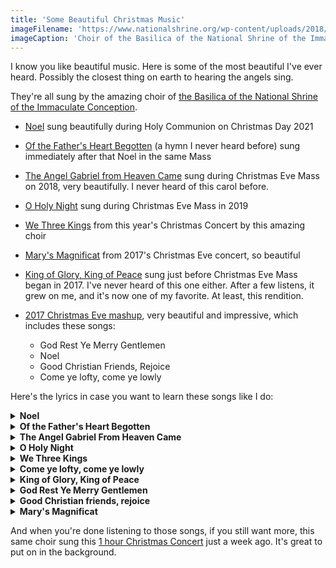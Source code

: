 ```yaml
---
title: 'Some Beautiful Christmas Music'
imageFilename: 'https://www.nationalshrine.org/wp-content/uploads/2018/11/liv_img_thumb.jpg'
imageCaption: 'Choir of the Basilica of the National Shrine of the Immaculate Conception'
---
```


I know you like beautiful music. Here is some of the most beautiful I've ever heard. Possibly the closest thing on earth to hearing the angels sing.

They're all sung by the amazing choir of [the Basilica of the National Shrine of the Immaculate Conception](https://www.nationalshrine.org/).

* [Noel](https://www.youtube.com/watch?v=wuIwAfHyPDw&t=4863s) sung beautifully during Holy Communion on Christmas Day 2021

* [Of the Father's Heart Begotten](https://www.youtube.com/watch?v=wuIwAfHyPDw&t=5252s) (a hymn I never heard before) sung immediately after that Noel in the same Mass

* [The Angel Gabriel from Heaven Came](https://www.youtube.com/watch?v=hfA-Mr0aVoo&t=1907s) sung during Christmas Eve Mass on 2018, very beautifully. I never heard of this carol before.

* [O Holy Night](https://www.youtube.com/watch?v=4GsZYlPrkXw&t=7745s) sung during Christmas Eve Mass in 2019

* [We Three Kings](https://www.youtube.com/watch?v=P19UtVOBOxo&t=3262s) from this year's Christmas Concert by this amazing choir

* [Mary's Magnificat](https://www.youtube.com/watch?v=ze5fxkUcpbc&t=1100s) from 2017's Christmas Eve concert, so beautiful

* [King of Glory, King of Peace](https://www.youtube.com/watch?v=ze5fxkUcpbc&t=1959s) sung just before Christmas Eve Mass began in 2017. I've never heard of this one either. After a few listens, it grew on me, and it's now one of my favorite. At least, this rendition.

* [2017 Christmas Eve mashup](https://www.youtube.com/watch?t=1462&v=ze5fxkUcpbc&feature=youtu.be), very beautiful and impressive, which includes these songs:
  * God Rest Ye Merry Gentlemen
  * Noel
  * Good Christian Friends, Rejoice
  * Come ye lofty, come ye lowly

Here's the lyrics in case you want to learn these songs like I do:

<details>
<summary><b>Noel</b></summary>

> The First Noel, the Angels did say  
> Was to certain poor shepherds in fields as they lay  
> In fields where they lay keeping their sheep  
> On a cold winter's night that was so deep.  
> Noel, Noel, Noel, Noel  
> Born is the King of Israel!  
>   
> They looked up and saw a star  
> Shining in the East beyond them far  
> And to the earth it gave great light  
> And so it continued both day and night.  
> Noel, Noel, Noel, Noel  
> Born is the King of Israel!  
>   
> And by the light of that same star  
> Three Wise men came from country far  
> To seek for a King was their intent  
> And to follow the star wherever it went.  
> Noel, Noel, Noel, Noel  
> Born is the King of Israel!  
>   
> This star drew nigh to the northwest  
> O'er Bethlehem it took its rest  
> And there it did both pause and stay  
> Right o'er the place where Jesus lay.  
> Noel, Noel, Noel, Noel  
> Born is the King of Israel!  
>   
> Then entered in those Wise men three  
> Full reverently upon their knee  
> And offered there in His presence  
> Their gold and myrrh and frankincense.  
> Noel, Noel, Noel, Noel  
> Born is the King of Israel!   
>   
> Then let us all with one accord  
> Sing praises to our heavenly Lord  
> That hath made Heaven and earth of nought  
> And with his blood mankind has bought.  
> Noel, Noel, Noel, Noel  
> Born is the King of Israel!  

</details>

<details>
<summary><b>Of the Father's Heart Begotten</b></summary>

> Of the Father’s heart begotten,   
> Ere the world from chaos rose,   
> He is Alpha: from that Fountain   
> All that is and hath been flows;  
> He is Omega, of all things   
> Yet to come the mystic Close,  
> Evermore and evermore.   
>   
> By his word was all created;   
> He commanded and ‘twas done;  
> Earth and sky and boundless ocean,   
> Universe of three in one,  
> All that sees the moon’s soft radiance,   
> All that breathes beneath the sun,  
> Evermore and evermore.   
>   
> He assumed this mortal body,   
> Frail and feeble, doomed to die,   
> That the race from dust created   
> Might not perish utterly,  
> Which the dreadful Law had sentenced   
> In the depths of hell to lie,  
> Evermore and evermore.  
>   
> O How blest that wondrous birthday,   
> When the Maid the curse retrieved,  
> Brought to birth mankind’s salvation,   
> By the Holy Ghost conceived;  
> And the Bade, the world’s Redeemer,   
> In her loving arms received,  
> Evermore and evermore.  
>   
> This is he, whom seer and sibyl   
> Sang in ages long gone by;  
> This is he of old revealed   
> In the page of prophecy;   
> Lo! he comes, the promised Savior;   
> Let the world his praises cry!  
> Evermore and evermore.  
>   
> Sing, ye heights of heav’n, his praises;   
> Angels and Archangels, sing!  
> Wheresoe’er ye be, ye faithful,   
> Let your joyous anthems ring,  
> Ev’ry tongue his name confessing,   
> Countless voices answering,  
> Evermore and evermore  

</details>

<details>

<summary><b>The Angel Gabriel From Heaven Came</b></summary>


> The angel Gabriel from heaven came  
> His wings as drifted snow his eyes as flame  
> "All hail" said he "thou lowly maiden Mary,  
> Most highly favored lady," Gloria!  
>   
> "For know a blessed mother thou shalt be,  
> All generations laud and honor thee,  
> Thy Son shall be Emanuel, by seers foretold  
> Most highly favored lady," Gloria!  
>   
> Then gentle Mary meekly bowed her head  
> "To me be as it pleaseth God," she said,  
> "My soul shall laud and magnify his holy name."  
> Most highly favored lady. Gloria!  
>   
> Of her, Emanuel, the Christ was born  
> In Bethlehem, all on a Christmas morn  
> And Christian folk throughout the world will ever say:  
> "Most highly favored lady," Gloria!  

</details>

<details>

<summary><b>O Holy Night</b></summary>

> O holy night, the stars are brightly shining,  
> It is the night of the dear Saviour’s birth;  
> Long lay the world in sin and error pining,  
> 'Till he appeared and the soul felt its worth.  
> A thrill of hope the weary world rejoices,  
> For yonder breaks a new and glorious morn;  
>   
> Fall on your knees,  
> Oh hear the angel voices!  
> O night divine!  
> O night when Christ was born.  
> O night divine,  
> O night, O night divine.  
>   
> Led by the light of Faith serenely beaming;  
> With glowing hearts by his cradle we stand:  
> So, led by light of a star sweetly gleaming,  
> Here came the wise men from the Orient land,  
> The King of Kings lay thus in lowly manger,  
> In all our trials born to be our friend;  
>   
> He knows our need, To our weakness no stranger!  
> Behold your King! Before Him lowly bend!  
> Behold your King! your King! before him bend!  
>   
> Truly He taught us to love one another;  
> His law is Love and His gospel is Peace;  
> Chains shall he break, for the slave is our brother,  
> And in his name all oppression shall cease,  
> Sweet hymns of joy in grateful Chorus raise we;  
> Let all within us praise his Holy name!  
>   
> Christ is the Lord, then ever and ever praise we!  
> His pow'r and glory, evermore proclaim!  
> His pow'r and glory, evermore proclaim!  

</details>


<details>

<summary><b>We Three Kings</b></summary>

> We Three Kings of Orient are,   
> Bearing gifts we traverse afar,   
> Field and fountain,   
> Moor and mountain,   
> Following yonder Star.   
>    
>    
> Star of Wonder, Star of Night,   
> Star with Royal Beauty bright,   
> Westward leading,   
> Still proceeding,   
> Guide us to Thy perfect Light.   
>    
>    
> [Gaspard]   
>    
> Born a King on Bethlehem plain,   
> Gold I bring to crown Him again,   
> King for ever,   
> Ceasing never   
> Over us all to reign.   
> O Star, &c.   
>    
>    
> [Melchior]   
>    
> Frankincense to offer have I,   
> Incense owns a Deity nigh:   
> Prayer and praising   
> All men raising,   
> Worship Him God Most High.   
> O Star, &c.   
>    
>    
> [Balthazar]   
>    
> Myrrh is mine; its bitter perfume   
> Breathes a life of gathering gloom;—   
> Sorrowing, sighing,   
> Bleeding, dying,   
> Sealed in the stone-cold tomb.   
> O Star, &c.   
>    
>    
> Glorious now behold Him arise,   
> King, and God, and Sacrifice;   
> Heav’n sings Hallelujah:   
> Hallelujah the earth replies.   
> O Star, &c.   

</details>


<details>
<summary><b>Come ye lofty, come ye lowly</b></summary>

> Come ye lofty, come ye lowly
> Let your songs of gladness ring;
> In a stable lies the Holy,
> In a manger rests the King:
> See in Mary's arms reposing
> Christ by highest heav'n adored:
> Come, your circle 'round Him closing,
> Pious hearts that love the Lord.
> 
> Come ye poor, no pomp of station
> Robes the Child your hearts adore:
> He, the Lord of all salvation,
> Shares your want, is weak and poor:
> Oxen, round about behold them;
> Rafters naked, cold, and bare,
> See the Shepherds, God has told them
> That the Prince of Life lies there.
> 
> Come ye children blithe and merry,
> This one Child your model make;
> Christmas holly, leaf, and berry,
> All be prized for His dear sake:
> Come ye gentle hearts and tender,
> Come ye spirits keen and bold;
> All in all your homage render,
> Weak and mighty, young and old.
> 
> High above a star is shining,
> And the wise men haste from far:
> Come glad hearts, and spirits pining--
> For you all has ris'n the star.
> Let us bring our poor oblations,
> Thanks and love, and faith and praise;
> Come ye people, come ye nations,
> All in all draw nigh to gaze.

</details>


<details>
<summary><b>King of Glory, King of Peace</b></summary>

> King of glory, King of peace,
> I will love Thee;
> and that love may never cease,
> I will move Thee.
> Thou hast granted my request,
> Thou hast heard me;
> Thou didst note my working breast,
> Thou hast spared me.
> 
> Wherefore with my utmost art
> I will sing Thee,
> and the cream of all my heart
> I will bring Thee.
> Though my sins against me cried,
> Thou didst clear me;
> and alone, when they replied,
> Thou didst hear me.
> 
> Sev'n whole days, not one in sev'n,
> I will praise Thee;
> in my heart, though not in heav'n,
> I can raise Thee.
> Small it is, in this poor sort
> to enroll Thee:
> e'en eternity's too short
> to extol Thee.

</details>

<details>
<summary><b>God Rest Ye Merry Gentlemen</b></summary>

> God rest you merry gentlemen
> Let nothing you dismay
> Remember Christ our Savior
> Was born on Christmas Day
> To save us all from all our sin
> When we had gone astray
> 
> O Tidings of Comfort and Joy,
> Comfort and Joy,
> O Tidings of Comfort and Joy
>
> In Bethlehem, in Jury,
> This blessed Babe was born,
> And laid within a manger,
> Upon that holy morn;
> To which His mother Mary
> Did nothing take in scorn.
> 
> O Tidings of Comfort and Joy,
> Comfort and Joy,
> O Tidings of Comfort and Joy
>
> Now to the Lord sing praises
> All you within this place
> And with true love and brotherhood
> Each other now embrace
> This holy tide of Christmas
> All others doth deface
> 
> O Tidings of Comfort and Joy,
> Comfort and Joy,
> O Tidings of Comfort and Joy

</details>

<details>
<summary><b>Good Christian friends, rejoice</b></summary>

> Good Christian friends, rejoice
> with heart and soul, and voice;
> give ye heed to what we say:
> News, news! Jesus Christ is born today!
> Ox and ass before him bow,
> and he is in the manger now.
> Christ is born today,
> Christ is born today!
> 
> Good Christian friends, rejoice,
> with heart and soul and voice;
> now ye hear of endless bliss:
> Joy, joy! Jesus Christ was born for this!
> He hath opened heaven's door,
> and now has blest us evermore.
> Christ was born for this,
> Christ was born for this!
> 
> Good Christian friends, rejoice,
> with heart and soul and voice;
> now ye need not fear the grave:
> Peace, peace! Jesus Christ was born to save!
> Calls you one and calls you all,
> to gain his everlasting hall.
> Christ was born to save,
> Christ was born to save!

</details>

<details>

<summary><b>Mary's Magnificat</b></summary>

> Softly a light is stealing,
> Sweetly a maiden sings,
> Ever wakeful, ever wistful,
> Watching faithfully, thankfully,
> Tenderly her King of kings.
> 
> My soul doth magnify,
> Doth magnify the Lord:
> And my spirit hath rejoiced,
> Rejoiced in God my Saviour.
> 
> Mary her song to Jesus
> Softly serenely sings:
> “I will love you, I will serve you,
> May my lullaby glorify,
> Magnify my King of kings”.
> 
> Lullaby, lullaby.

</details>


And when you're done listening to those songs, if you still want more, this same choir sung this [1 hour Christmas Concert](https://www.youtube.com/watch?v=P19UtVOBOxo) just a week ago. It's great to put on in the background.
